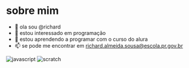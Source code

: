 # sobre mim

- 👋 ola sou @richard 
- 👀 estou interessado em programação
- 🌱 estou aprendendo a programar com o curso do alura 
- 📫 se pode me encontrar em richard.almeida.sousa@escola.pr.gov.br
<!---
ricard3322/ricard3322 is a ✨ special ✨ repository because its `README.md` (this file) appears on your GitHub profile.
You can click the Preview link to take a look at your changes.
--->

![javascript](https://img.shields.io/badge/JavaScript-323330?style=for-the-badge&logo=javascript&logoColor=F7DF1E)
![scratch](https://img.shields.io/badge/Scratch-4D97FF?style=for-the-badge&logo=Scratch&logoColor=white)


